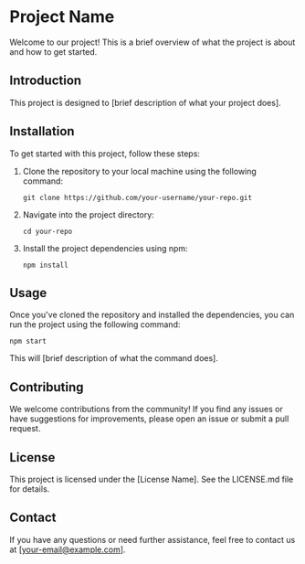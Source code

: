 # Project Name

Welcome to our project! This is a brief overview of what the project is about and how to get started.

## Introduction

This project is designed to [brief description of what your project does].

## Installation

To get started with this project, follow these steps:

1. Clone the repository to your local machine using the following command:

   ```
   git clone https://github.com/your-username/your-repo.git
   ```

2. Navigate into the project directory:

   ```
   cd your-repo
   ```

3. Install the project dependencies using npm:

   ```
   npm install
   ```

## Usage

Once you've cloned the repository and installed the dependencies, you can run the project using the following command:

```
npm start
```

This will [brief description of what the command does].

## Contributing

We welcome contributions from the community! If you find any issues or have suggestions for improvements, please open an issue or submit a pull request.

## License

This project is licensed under the [License Name]. See the LICENSE.md file for details.

## Contact

If you have any questions or need further assistance, feel free to contact us at [your-email@example.com].
